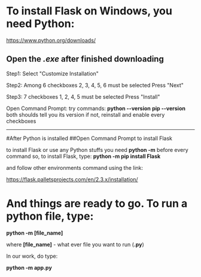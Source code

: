 # To install Flask on Windows, you need Python:

https://www.python.org/downloads/

## Open the *.exe* after finished downloading

Step1: Select "Customize Installation"

Step2: Among 6 checkboxes
2, 3, 4, 5, 6 must be selected
Press "Next"

Step3: 7 checkboxes
1, 2, 4, 5 must be selected
Press "Install"

Open Command Prompt:
try commands:
	**python --version**
	**pip --version**
both shoulds tell you its version
if not, reinstall and enable every checkboxes

--------------------------------------------------------------

#After Python is installed
##Open Command Prompt to install Flask

to install Flask or use any Python stuffs
you need **python -m** before every command
so, to install Flask, type:
	**python -m pip install Flask**

and follow other environments command using the link:

https://flask.palletsprojects.com/en/2.3.x/installation/

# And things are ready to go. To run a python file, type:

**python -m [file_name]**

where **[file_name]** - what ever file you want to run (**.py**)

In our work, do type:

**python -m app.py**
